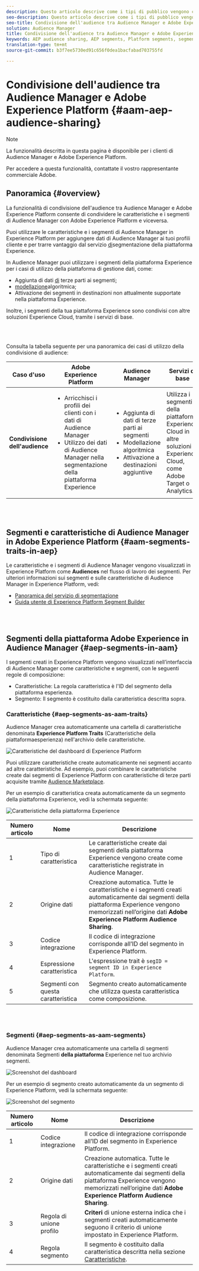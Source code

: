 ```yaml
---
description: Questo articolo descrive come i tipi di pubblico vengono condivisi tra Audience Manager e Adobe Experience Platform.
seo-description: Questo articolo descrive come i tipi di pubblico vengono condivisi tra Audience Manager e Adobe Experience Platform.
seo-title: Condivisione dell'audience tra Audience Manager e Adobe Experience Platform
solution: Audience Manager
title: Condivisione dell'audience tra Audience Manager e Adobe Experience Platform
keywords: AEP audience sharing, AEP segments, Platform segments, segment sharing, audience sharing
translation-type: tm+mt
source-git-commit: b3f7ee5730ed91c656f0dea1bacfabad703755fd

---
```



# Condivisione dell'audience tra Audience Manager e Adobe Experience Platform {#aam-aep-audience-sharing}

>[!NOTE]
>
> La funzionalità descritta in questa pagina è disponibile per i clienti di Audience Manager e Adobe Experience Platform.
>
> Per accedere a questa funzionalità, contattate il vostro rappresentante commerciale Adobe.

## Panoramica {#overview}

La funzionalità di condivisione dell'audience tra Audience Manager e Adobe Experience Platform consente di condividere le caratteristiche e i segmenti di Audience Manager con Adobe Experience Platform e viceversa.

Puoi utilizzare le caratteristiche e i segmenti di Audience Manager in Experience Platform per aggiungere dati di Audience Manager ai tuoi profili cliente e per trarre vantaggio dal servizio [di](https://www.adobe.io/apis/experienceplatform/home/profile-identity-segmentation/profile-identity-segmentation-services.html#!end-user/markdown/segmentation_overview/segmentation.md)segmentazione della piattaforma Experience.

In Audience Manager puoi utilizzare i segmenti della piattaforma Experience per i casi di utilizzo della piattaforma di gestione dati, come:
* Aggiunta di dati [di](/help/using/overview/data-types-collected.md#third-party-data) terze parti ai segmenti;
* [modellazione](/help/using/features/algorithmic-models/understanding-models.md)algoritmica;
* Attivazione dei segmenti in destinazioni non attualmente supportate nella piattaforma Experience.

Inoltre, i segmenti della tua piattaforma Experience sono condivisi con altre soluzioni Experience Cloud, tramite i servizi [](https://docs.adobe.com/content/help/en/core-services/interface/experience-cloud.html)di base.

<br> 

Consulta la tabella seguente per una panoramica dei casi di utilizzo della condivisione di audience:

| **Caso d'uso** | **Adobe Experience Platform** | **Audience Manager** | **Servizi di base** |
---------|----------|---------|---------
| **Condivisione dell'audience** | <ul><li>Arricchisci i profili dei clienti con i dati di Audience Manager</li><li>Utilizzo dei dati di Audience Manager nella segmentazione della piattaforma Experience</li></ul> | <ul><li>Aggiunta di dati di terze parti ai segmenti</li><li>Modellazione algoritmica</li><li>Attivazione a destinazioni aggiuntive</li></ul> | Utilizza i segmenti della piattaforma Experience Cloud in altre soluzioni Experience Cloud, come Adobe Target o Analytics. |

<br> 

## Segmenti e caratteristiche di Audience Manager in Adobe Experience Platform {#aam-segments-traits-in-aep}

Le caratteristiche e i segmenti di Audience Manager vengono visualizzati in Experience Platform come **Audiences** nel flusso di lavoro dei segmenti. Per ulteriori informazioni sui segmenti e sulle caratteristiche di Audience Manager in Experience Platform, vedi:

* [Panoramica del servizio di segmentazione](https://www.adobe.io/apis/experienceplatform/home/profile-identity-segmentation/profile-identity-segmentation-services.html#!end-user/markdown/segmentation_overview/segmentation.md)
* [Guida utente di Experience Platform Segment Builder](https://www.adobe.io/apis/experienceplatform/home/profile-identity-segmentation/profile-identity-segmentation-services.html#!end-user/markdown/segmentation_overview/segment-builder-guide.md)

<br> 

## Segmenti della piattaforma Adobe Experience in Audience Manager {#aep-segments-in-aam}

I segmenti creati in Experience Platform vengono visualizzati nell’interfaccia di Audience Manager come caratteristiche e segmenti, con le seguenti regole di composizione:
* Caratteristiche: La regola caratteristica è l'ID del segmento della piattaforma esperienza.
* Segmento: Il segmento è costituito dalla caratteristica descritta sopra.

### Caratteristiche {#aep-segments-as-aam-traits}

Audience Manager crea automaticamente una cartella di caratteristiche denominata **Experience Platform Traits** (Caratteristiche della piattaformaesperienza) nell'archivio delle caratteristiche.

![Caratteristiche del dashboard di Experience Platform](/help/using/integration/integration-aep/assets/aep-traits-dashboard.png)

Puoi utilizzare caratteristiche create automaticamente nei segmenti accanto ad altre caratteristiche. Ad esempio, puoi combinare le caratteristiche create dai segmenti di Experience Platform con caratteristiche di terze parti acquisite tramite [Audience Marketplace](/help/using/features/audience-marketplace/audience-marketplace.md).

Per un esempio di caratteristica creata automaticamente da un segmento della piattaforma Experience, vedi la schermata seguente:

![Caratteristiche della piattaforma Experience](/help/using/integration/integration-aep/assets/aep-trait.png)


| Numero articolo | Nome | Descrizione |
---------|----------|---------
| 1 | Tipo di caratteristica | Le caratteristiche create dai segmenti della piattaforma Experience vengono create come caratteristiche registrate in Audience Manager. |
| 2 | Origine dati | Creazione automatica. Tutte le caratteristiche e i segmenti creati automaticamente dai segmenti della piattaforma Experience vengono memorizzati nell’origine dati **Adobe Experience Platform Audience Sharing**. |
| 3 | Codice integrazione | Il codice di integrazione corrisponde all’ID del segmento in Experience Platform. |
| 4 | Espressione caratteristica | L'espressione trait è `segID = segment ID in Experience Platform`. |
| 5 | Segmenti con questa caratteristica | Segmento creato automaticamente che utilizza questa caratteristica come composizione. |

<br> 

### Segmenti {#aep-segments-as-aam-segments}

Audience Manager crea automaticamente una cartella di segmenti denominata Segmenti **della piattaforma** Experience nel tuo archivio segmenti.

![Screenshot del dashboard](/help/using/integration/integration-aep/assets/aep-segments-dashboard.png)

Per un esempio di segmento creato automaticamente da un segmento di Experience Platform, vedi la schermata seguente:

![Screenshot del segmento](/help/using/integration/integration-aep/assets/aep-segment.png)

| Numero articolo | Nome | Descrizione |
---------|----------|---------
| 1 | Codice integrazione | Il codice di integrazione corrisponde all’ID del segmento in Experience Platform. |
| 2 | Origine dati | Creazione automatica. Tutte le caratteristiche e i segmenti creati automaticamente dai segmenti della piattaforma Experience vengono memorizzati nell’origine dati **Adobe Experience Platform Audience Sharing**. |
| 3 | Regola di unione profilo | **Criteri** di unione esterna indica che i segmenti creati automaticamente seguono il criterio di unione impostato in Experience Platform. |
| 4 | Regola segmento | Il segmento è costituito dalla caratteristica descritta nella sezione [Caratteristiche](#aep-segments-as-aam-traits). |